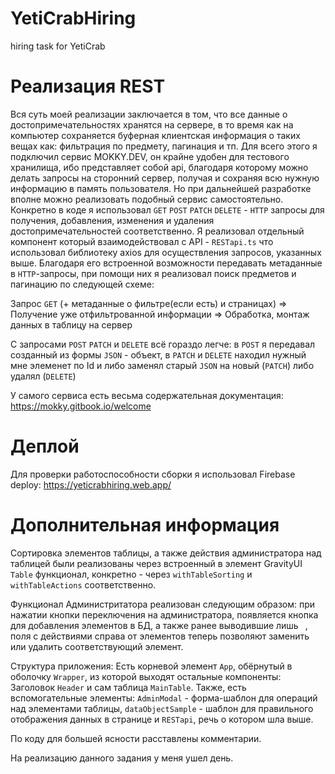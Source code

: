 # YetiCrabHiring
hiring task for YetiCrab

# Реализация REST
Вся суть моей реализации заключается в том, что все данные о достопримечательностях хранятся на сервере, в то время как на компьютер сохраняется буферная клиентская информация о таких вещах как: фильтрация по предмету, пагинация и тп. Для всего этого я подключил сервис MOKKY.DEV, он крайне удобен для тестового хранилища, ибо представляет собой api, благодаря которому можно делать запросы на сторонний сервер, получая и сохраняя всю нужную информацию в память пользователя. Но при дальнейшей разработке вполне можно реализовать подобный сервис самостоятельно. Конкретно в коде я использовал `GET` `POST` `PATCH` `DELETE` - `HTTP` запросы для получения, добавления, изменения и удаления достопримечательностей соответственно. Я реализовал отдельный компонент который взаимодействовал с API - `RESTapi.ts` что использовал библиотеку axios для осуществления запросов, указанных выше. Благодаря его встроенной возможности передавать метаданные в `HTTP`-запросы, при помощи них я реализовал поиск предметов и пагинацию по следующей схеме:

Запрос `GET` (+ метаданные о фильтре(если есть) и страницах) => Получение уже отфильтрованной информации => Обработка, монтаж данных в таблицу на сервер

С запросами `POST` `PATCH` и `DELETE` всё гораздо легче: в `POST` я передавал созданный из формы `JSON` - объект, в `PATCH` и `DELETE` находил нужный мне элеменет по Id и либо заменял старый `JSON` на новый (`PATCH`) либо удалял (`DELETE`)

У самого сервиса есть весьма содержательная документация: https://mokky.gitbook.io/welcome

# Деплой
Для проверки работоспособности сборки я использовал Firebase deploy: https://yeticrabhiring.web.app/

# Дополнительная информация 
Сортировка элементов таблицы, а также действия администратора над таблицей были реализованы через встроенный в элемент GravityUI `Table` функционал, конкретно - через `withTableSorting` и `withTableActions` соответственно.

Функционал Администритатора реализован следующим образом: при нажатии кнопки переключения на администратора, появляется кнопка для добавления элементов в БД, а также ранее выводившие лишь ` `, поля с действиями справа от элементов теперь позволяют заменить или удалить соответствующий элемент.

Структура приложения: Есть корневой элемент `App`, обёрнутый в оболочку `Wrapper`, из которой выходят остальные компоненты: Заголовок `Header` и сам таблица `MainTable`. Также, есть вспомогательные элементы: `AdminModal` - форма-шаблон для операций над элементами таблицы, `dataObjectSample` - шаблон для правильного отображения данных в странице и `RESTapi`, речь о котором шла выше. 

По коду для большей ясности расставлены комментарии.

На реализацию данного задания у меня ушел день.
